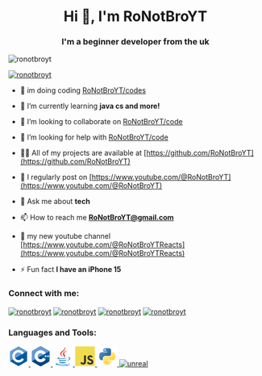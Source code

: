<h1 align="center">Hi 👋, I'm RoNotBroYT</h1>
<h3 align="center">I'm a beginner developer from the uk</h3>

<p align="left"> <img src="https://komarev.com/ghpvc/?username=ronotbroyt&label=Profile%20views&color=0e75b6&style=flat" alt="ronotbroyt" /> </p>

<p align="left"> <a href="https://twitter.com/ronotbroyt" target="blank"><img src="https://img.shields.io/twitter/follow/ronotbroyt?logo=twitter&style=for-the-badge" alt="ronotbroyt" /></a> </p>

- 🔭 im doing coding [RoNotBroYT/codes](https://github.com/RoNotBroYT/Codes.git)

- 🌱 I’m currently learning **java cs and more!**

- 👯 I’m looking to collaborate on [RoNotBroYT/code](https://github.com/RoNotBroYT/code.git)

- 🤝 I’m looking for help with [RoNotBroYT/code](https://github.com/RoNotBroYT/code.git)

- 👨‍💻 All of my projects are available at [https://github.com/RoNotBroYT](https://github.com/RoNotBroYT)

- 📝 I regularly post on [https://www.youtube.com/@RoNotBroYT](https://www.youtube.com/@RoNotBroYT)

- 💬 Ask me about **tech**

- 📫 How to reach me **RoNotBroYT@gmail.com**

- 📄 my new youtube channel [https://www.youtube.com/@RoNotBroYTReacts](https://www.youtube.com/@RoNotBroYTReacts)

- ⚡ Fun fact **I have an iPhone 15**

<h3 align="left">Connect with me:</h3>
<p align="left">
<a href="https://twitter.com/ronotbroyt" target="blank"><img align="center" src="https://raw.githubusercontent.com/rahuldkjain/github-profile-readme-generator/master/src/images/icons/Social/twitter.svg" alt="ronotbroyt" height="30" width="40" /></a>
<a href="https://instagram.com/ronotbroyt" target="blank"><img align="center" src="https://raw.githubusercontent.com/rahuldkjain/github-profile-readme-generator/master/src/images/icons/Social/instagram.svg" alt="ronotbroyt" height="30" width="40" /></a>
<a href="https://www.youtube.com/c/ronotbroyt" target="blank"><img align="center" src="https://raw.githubusercontent.com/rahuldkjain/github-profile-readme-generator/master/src/images/icons/Social/youtube.svg" alt="ronotbroyt" height="30" width="40" /></a>
<a href="https://discord.gg/ronotbroyt" target="blank"><img align="center" src="https://raw.githubusercontent.com/rahuldkjain/github-profile-readme-generator/master/src/images/icons/Social/discord.svg" alt="ronotbroyt" height="30" width="40" /></a>
</p>

<h3 align="left">Languages and Tools:</h3>
<p align="left"> <a href="https://www.cprogramming.com/" target="_blank" rel="noreferrer"> <img src="https://raw.githubusercontent.com/devicons/devicon/master/icons/c/c-original.svg" alt="c" width="40" height="40"/> </a> <a href="https://www.w3schools.com/cpp/" target="_blank" rel="noreferrer"> <img src="https://raw.githubusercontent.com/devicons/devicon/master/icons/cplusplus/cplusplus-original.svg" alt="cplusplus" width="40" height="40"/> </a> <a href="https://www.java.com" target="_blank" rel="noreferrer"> <img src="https://raw.githubusercontent.com/devicons/devicon/master/icons/java/java-original.svg" alt="java" width="40" height="40"/> </a> <a href="https://developer.mozilla.org/en-US/docs/Web/JavaScript" target="_blank" rel="noreferrer"> <img src="https://raw.githubusercontent.com/devicons/devicon/master/icons/javascript/javascript-original.svg" alt="javascript" width="40" height="40"/> </a> <a href="https://www.python.org" target="_blank" rel="noreferrer"> <img src="https://raw.githubusercontent.com/devicons/devicon/master/icons/python/python-original.svg" alt="python" width="40" height="40"/> </a> <a href="https://unrealengine.com/" target="_blank" rel="noreferrer"> <img src="https://raw.githubusercontent.com/kenangundogan/fontisto/036b7eca71aab1bef8e6a0518f7329f13ed62f6b/icons/svg/brand/unreal-engine.svg" alt="unreal" width="40" height="40"/> </a> </p>

